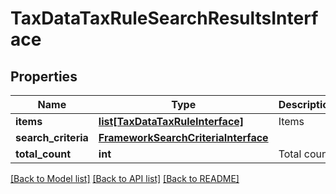 # TaxDataTaxRuleSearchResultsInterface

## Properties
Name | Type | Description | Notes
------------ | ------------- | ------------- | -------------
**items** | [**list[TaxDataTaxRuleInterface]**](TaxDataTaxRuleInterface.md) | Items | 
**search_criteria** | [**FrameworkSearchCriteriaInterface**](FrameworkSearchCriteriaInterface.md) |  | 
**total_count** | **int** | Total count. | 

[[Back to Model list]](../README.md#documentation-for-models) [[Back to API list]](../README.md#documentation-for-api-endpoints) [[Back to README]](../README.md)


